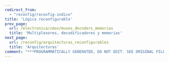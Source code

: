```yaml
---
redirect_from:
  - "reconfig/reconfig-indice"
title: 'Lógica reconfigurable'
prev_page:
  url: /electronica/cmos/muxes_decoders_memorias
  title: 'Multiplexores, decodificadores y memorias'
next_page:
  url: /reconfig/arquitecturas_reconfigurables
  title: 'Arquitecturas'
comment: "***PROGRAMMATICALLY GENERATED, DO NOT EDIT. SEE ORIGINAL FILES IN /content***"
---
```

